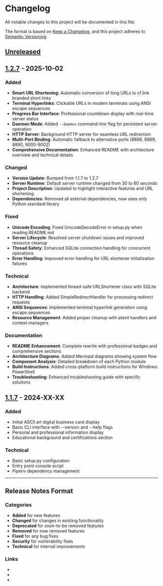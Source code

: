 # Changelog

All notable changes to this project will be documented in this file.

The format is based on [Keep a Changelog](https://keepachangelog.com/en/1.0.0/),
and this project adheres to [Semantic Versioning](https://semver.org/spec/v2.0.0.html).

## [Unreleased]

## [1.2.7] - 2025-10-02

### Added
- **Smart URL Shortening**: Automatic conversion of long URLs to cf.link branded short links
- **Terminal Hyperlinks**: Clickable URLs in modern terminals using ANSI escape sequences
- **Progress Bar Interface**: Professional countdown display with real-time server status
- **Daemon Mode**: Added `--daemon` command-line flag for persistent server operation
- **HTTP Server**: Background HTTP server for seamless URL redirection
- **Multi-Port Binding**: Automatic fallback to alternative ports (8888, 8889, 8890, 9000-9002)
- **Comprehensive Documentation**: Enhanced README with architecture overview and technical details

### Changed
- **Version Update**: Bumped from 1.1.7 to 1.2.7
- **Server Runtime**: Default server runtime changed from 30 to 60 seconds
- **Project Description**: Updated to highlight interactive features and URL shortening
- **Dependencies**: Removed all external dependencies, now uses only Python standard library

### Fixed
- **Unicode Encoding**: Fixed UnicodeDecodeError in setup.py when reading README.md
- **Server Lifecycle**: Resolved server shutdown issues and improved resource cleanup
- **Thread Safety**: Enhanced SQLite connection handling for concurrent operations
- **Error Handling**: Improved error handling for URL shortener initialization failures

### Technical
- **Architecture**: Implemented thread-safe URLShortener class with SQLite backend
- **HTTP Handling**: Added SimpleRedirectHandler for processing redirect requests
- **ANSI Sequences**: Implemented terminal hyperlink generation using escape sequences
- **Resource Management**: Added proper cleanup with atexit handlers and context managers

### Documentation
- **README Enhancement**: Complete rewrite with professional badges and comprehensive sections
- **Architecture Diagrams**: Added Mermaid diagrams showing system flow
- **Component Analysis**: Detailed breakdown of each Python module
- **Build Instructions**: Added cross-platform build instructions for Windows PowerShell
- **Troubleshooting**: Enhanced troubleshooting guide with specific solutions

## [1.1.7] - 2024-XX-XX

### Added
- Initial ASCII art digital business card display
- Basic CLI interface with --version and --help flags
- Personal and professional information display
- Educational background and certifications section

### Technical
- Basic setup.py configuration
- Entry point console script
- Pipenv dependency management

---

## Release Notes Format

### Categories
- **Added** for new features
- **Changed** for changes in existing functionality
- **Deprecated** for soon-to-be removed features
- **Removed** for now removed features
- **Fixed** for any bug fixes
- **Security** for vulnerability fixes
- **Technical** for internal improvements

### Links
- [Unreleased]: https://github.com/Corefinder89/corefinder/compare/v1.2.7...HEAD
- [1.2.7]: https://github.com/Corefinder89/corefinder/compare/v1.1.7...v1.2.7
- [1.1.7]: https://github.com/Corefinder89/corefinder/releases/tag/v1.1.7
